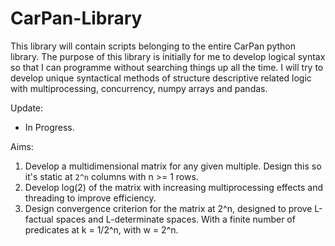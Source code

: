 # CarPan-Library

This library will contain scripts belonging to the entire CarPan python library. 
The purpose of this library is initially for me to develop logical syntax so that I can programme without searching things up all the time.
I will try to develop unique syntactical methods of structure descriptive related logic with multiprocessing, concurrency, numpy arrays and pandas.

Update:
- In Progress.

Aims:
1. Develop a multidimensional matrix for any given multiple. Design this so it's static at `2^n` columns with n >= 1 rows.
2. Develop log(2) of the matrix with increasing multiprocessing effects and threading to improve efficiency. 
3. Design convergence criterion for the matrix at 2^n, designed to prove L-factual spaces and L-determinate spaces. With a finite number of predicates at k = 1/2^n, with w = 2^n.
